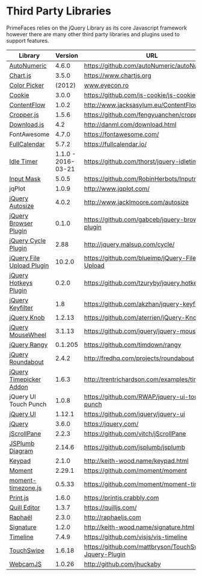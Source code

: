 # Third Party Libraries

PrimeFaces relies on the jQuery Library as its core Javascript framework however there
are many other third party libraries and plugins used to support features. 

| Library | Version | URL |
| --- | --- | --- |
| [AutoNumeric](../jsdocs/classes/node_modules_autonumeric.export_-1.html) | 4.6.0 | https://github.com/autoNumeric/autoNumeric |
| [Chart.js](../jsdocs/classes/node_modules__types_chart_js.export_-1.html) | 3.5.0 | https://www.chartjs.org |
| [Color Picker](../jsdocs/interfaces/src_primefaces.jquery-1.html#colorpicker) | (2012) | www.eyecon.ro |
| [Cookie](../jsdocs/modules/node_modules__types_js_cookie.html) | 3.0.0 | https://github.com/js-cookie/js-cookie |
| [ContentFlow](../jsdocs/classes/src_primefaces.contentflow.html) | 1.0.2 | http://www.jacksasylum.eu/ContentFlow |
| [Cropper.js](../jsdocs/classes/node_modules_cropperjs_types.cropper-1.html) | 1.5.6 | https://github.com/fengyuanchen/cropperjs |
| [Download.js](../jsdocs/modules/node_modules__types_downloadjs.html) | 4.2 | http://danml.com/download.html |
| FontAwesome | 4.7.0 | https://fontawesome.com/ |
| [FullCalendar](../jsdocs/classes/node_modules__fullcalendar_core_main.calendar.html) | 5.7.2 | https://fullcalendar.io/ |
| [Idle Timer](../jsdocs/interfaces/src_primefaces.jquery-1.html#idletimer) | 1.1.0 - 2016-03-21 | https://github.com/thorst/jquery-idletimer |
| [Input Mask](../jsdocs/interfaces/node_modules__types_inputmask.default.static.html) | 5.0.5 | https://github.com/RobinHerbots/Inputmask |
| jqPlot | 1.0.9 | http://www.jqplot.com/ |
| [jQuery Autosize](../jsdocs/modules/src_primefaces.html#autosize-1) | 4.0.2 | http://www.jacklmoore.com/autosize |
| [jQuery Browser Plugin](../jsdocs/interfaces/src_primefaces.jquerystatic.html#browser)  | 0.1.0 | https://github.com/gabceb/jquery-browser-plugin |
| [jQuery Cycle Plugin](../jsdocs/interfaces/src_primefaces.jquery-1.html#cycle) | 2.88 |  http://jquery.malsup.com/cycle/ |
| [jQuery File Upload Plugin](../jsdocs/interfaces/src_primefaces.jquery-1.html#fileupload) | 10.2.0 | https://github.com/blueimp/jQuery-File-Upload |
| [jQuery Hotkeys Plugin](../jsdocs/interfaces/src_primefaces.jquerystatic.html#hotkeys) | 0.2.0 | https://github.com/tzuryby/jquery.hotkeys |
| [jQuery Keyfilter](../jsdocs/interfaces/src_primefaces.jquery-1.html#keyfilter) | 1.8 | https://github.com/akzhan/jquery-keyfilter |
| [jQuery Knob](../jsdocs/interfaces/src_primefaces.jquery-1.html#knob) | 1.2.13 | https://github.com/aterrien/jQuery-Knob |
| [jQuery MouseWheel](../jsdocs/interfaces/src_primefaces.jquery-1.html#mousewheel) | 3.1.13 | https://github.com/jquery/jquery-mousewheel |
| [jQuery Rangy](../jsdocs/modules/src_primefaces.jqueryrangy.html) | 0.1.205 | https://github.com/timdown/rangy |
| [jQuery Roundabout](../jsdocs/interfaces/src_primefaces.jquery-1.html#roundabout) | 2.4.2 | http://fredhq.com/projects/roundabout |
| [jQuery Timepicker Addon](../jsdocs/interfaces/src_primefaces.jquery-1.html#timepicker) | 1.6.3 | http://trentrichardson.com/examples/timepicker |
| jQuery UI Touch Punch | 1.0.8 | https://github.com/RWAP/jquery-ui-touch-punch |
| [jQuery UI](../jsdocs/modules/node_modules__types_jqueryui.html) | 1.12.1 | https://github.com/jquery/jquery-ui |
| [jQuery](../jsdocs/interfaces/src_primefaces.jquery-1.html) | 3.6.0 | https://jquery.com/ |
| [jScrollPane](../jsdocs/interfaces/src_primefaces.jquery-1.html#jscrollpane) | 2.2.3 | https://github.com/vitch/jScrollPane |
| [JSPlumb Diagram](../jsdocs/modules/node_modules_jsplumb.export_.html) | 2.14.6 | https://github.com/jsplumb/jsplumb |
| [Keypad](../jsdocs/interfaces/src_primefaces.jquery-1.html#keypad) | 2.1.0 | http://keith-wood.name/keypad.html |
| [Moment](../jsdocs/modules/node_modules_moment_ts3_1_typings_moment.html) | 2.29.1 | https://github.com/moment/moment |
| [moment-timezone.js](../jsdocs/modules/node_modules_moment_ts3_1_typings_moment.html#tz) | 0.5.33 | https://github.com/moment/moment-timezone |
| [Print.js](../jsdocs/modules/node_modules_print_js_src.html) | 1.6.0 | https://printjs.crabbly.com |
| [Quill Editor](../jsdocs/modules/node_modules__types_quill.html) | 1.3.7 | https://quilljs.com/ |
| [Raphaël](../jsdocs/interfaces/node_modules__types_raphael.raphaelstatic.html) | 2.3.0 | http://raphaeljs.com |
| [Signature](../jsdocs/interfaces/src_primefaces.jquery-1.html#signature) | 1.2.0 | http://keith-wood.name/signature.html |
| [Timeline](../jsdocs/modules/node_modules_vis_timeline_declarations.html) | 7.4.9 | https://github.com/visjs/vis-timeline |
| [TouchSwipe](../jsdocs/interfaces/src_primefaces.jquery-1.html#swipe) | 1.6.18 | https://github.com/mattbryson/TouchSwipe-Jquery-Plugin |
| [WebcamJS](../jsdocs/modules/src_primefaces.webcam.html) | 1.0.26 | http://github.com/jhuckaby |

